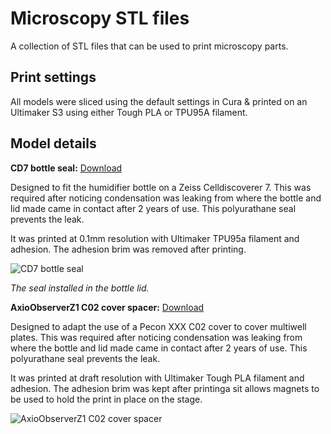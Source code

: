 
# Microscopy STL files

A collection of STL files that can be used to print microscopy parts.

## Print settings

All models were sliced using the default settings in Cura & printed on an Ultimaker S3 using either Tough PLA or TPU95A filament.
    
## Model details
**CD7 bottle seal:**   [Download](https://github.com/BrentonCavanagh/MicroscopySTL/blob/main/CD7%20BOTTLE%20Simple%20Seal.stl)

Designed to fit the humidifier bottle on a Zeiss Celldiscoverer 7.  This was required after noticing condensation was leaking from where the bottle and lid made came in contact after 2 years of use.  This polyurathane seal prevents the leak.

It was printed at 0.1mm resolution with Ultimaker TPU95a filament and adhesion. The adhesion brim was removed after printing.



![CD7 bottle seal](https://via.placeholder.com/468x300?text=App+Screenshot+Here)

_The seal installed in the bottle lid._

**AxioObserverZ1 C02 cover spacer:**   [Download](https://github.com/BrentonCavanagh/MicroscopySTL/blob/main/ObserverZ1%20CO2%20cover%20Scaled.stl)

Designed to adapt the use of a Pecon XXX C02 cover to cover multiwell plates.  This was required after noticing condensation was leaking from where the bottle and lid made came in contact after 2 years of use.  This polyurathane seal prevents the leak.

It was printed at draft resolution with Ultimaker Tough PLA filament and adhesion. The adhesion brim was kept after printinga sit allows magnets to be used to hold the print in place on the stage.

![AxioObserverZ1 C02 cover spacer](https://via.placeholder.com/468x300?text=App+Screenshot+Here)

